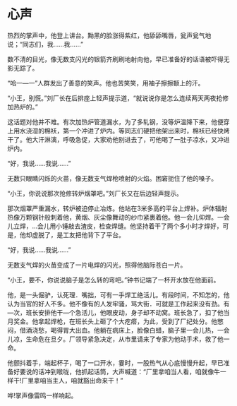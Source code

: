 # 心声

热烈的掌声中，他登上讲台。黝黑的脸涨得紫红，他舔舔嘴唇，瓮声瓮气地说；“同志们，我……我……” 

数不清的目光，像无数支闪光的银箭齐刷刷地射向他，早已准备好的话语被吓得无影无踪了。 

“哈一—一”人群发出了善意的笑声。他也苦笑笑，用袖子擦擦额上的汗。 

“小王，别慌。”刘厂长在后排座上轻声提示道，“就说说你是怎么连续两天两夜抢修加热炉的。” 

这话题对他并不难。有次加热炉管道漏水，为了多轧钢，没等炉温降下来，他便穿上用水浇湿的棉袄，第一个冲进了炉内。等同志们硬把他架出来时，棉袄已经快烤干了。他大汗淋漓，呼吸急促，大家劝他别进去了，可他喝了一肚子凉水，又冲进炉内。 

“好，我说……我说……” 

无数只眼睛闪烁的火苗，像无数支气焊枪喷射的火焰。困窘扼住了他的嗓子。 

“小王，你说说那次抢修转炉烟罩吧。”刘厂长又在后边轻声提示。 

那次烟罩严重漏水，转炉被迫停止冶炼。他站在3米多高的平台上焊补。炉体辐射热像万颗钢针般刺着他，黄烟、灰尘像舞动的纱巾紧裹着他。他一会儿仰焊。一会儿立焊，…会儿用小锤敲去渣皮，检查焊缝。他坚持着干了两个多小时才焊好，可是，他却虚脱了，是工友把他背下了平台。 

“好，我说……我说……” 

无数支气焊的火苗变成了一片电焊的闪光，照得他脑际苍白一片。 

“小王，要不，你说说脑子是怎么转的弯吧。”钟书记端了一杯开水放在他面前。 

他，是一头倔驴，认死理．嘴拙，可有一手焊工绝活儿。有段时间，不知怎的，他认为当官的好人不多。他不像有的人发牢骚，骂大街．可就是工作起来没有劲。有—次，班长安排他干—个急活儿，他眼皮动，身子却不动窝。班长急了，扣了他当月奖金。他拿起焊枪，在班长头上砸了个大疙瘩，为此，受到了厂纪处分。他憋闷，借酒浇愁，喝得胃大出血。他躺在病床上，脸像白蜡，脑子里一会儿热，一会儿凉，生命危在旦夕。厂领导紧急决定，从市里请来了专家为他动手术，救了他一命。 

他颤抖着手，端起杯子，喝了一口开水，霎时，一股热气从心底慢慢升起，早已准备好要说的话冲到喉咙，他抓起话筒，大声喊道：“厂里拿咱当人看，咱就像牛一样干!厂里拿咱当主人，咱就豁出命来干！” 

哗!掌声像雷鸣一样响起。
 